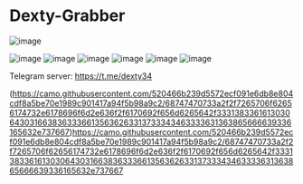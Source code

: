 # Dexty-Grabber
![image](https://github.com/xdexty0/Dexty-Grabber/assets/147257219/4833e94b-68e9-4364-8085-ee787e2715aa)


![image](https://github.com/xdexty0/Dexty-Grabber/assets/147257219/3ef76a5f-736c-4df8-9392-3687d668dea1)
![image](https://github.com/xdexty0/Dexty-Grabber/assets/147257219/0183456a-1a9a-4476-8f8c-5c25945bfb78)
![image](https://github.com/xdexty0/Dexty-Grabber/assets/147257219/c82e41b9-5bee-4495-96a9-779d1cfeedf0)
![image](https://github.com/xdexty0/Dexty-Grabber/assets/147257219/e62fc077-9741-4c17-9950-b75c3c52b72c)
![image](https://github.com/xdexty0/Dexty-Grabber/assets/147257219/b8e7b3e7-c0f0-41ed-95ad-6e1b919237da)
![image](https://github.com/xdexty0/Dexty-Grabber/assets/147257219/ca96f120-54d9-4418-8464-0e9e811bfaba)
                             

 Telegram server: https://t.me/dexty34

(https://camo.githubusercontent.com/520466b239d5572ecf091e6db8e804cdf8a5be70e1989c901417a94f5b98a9c2/68747470733a2f2f7265706f62656174732e6178696f6d2e636f2f6170692f656d6265642f333138336161303064303166383633366135636263313733343463333631363865666639336165632e737667)https://camo.githubusercontent.com/520466b239d5572ecf091e6db8e804cdf8a5be70e1989c901417a94f5b98a9c2/68747470733a2f2f7265706f62656174732e6178696f6d2e636f2f6170692f656d6265642f333138336161303064303166383633366135636263313733343463333631363865666639336165632e737667
